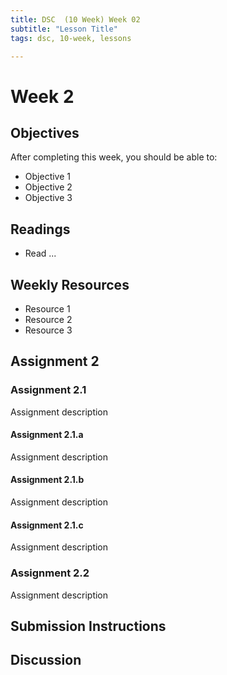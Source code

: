 ```yaml
---
title: DSC  (10 Week) Week 02
subtitle: "Lesson Title"
tags: dsc, 10-week, lessons

---
```


# Week 2

## Objectives

After completing this week, you should be able to:

* Objective 1
* Objective 2
* Objective 3

## Readings

* Read ...

## Weekly Resources

* Resource 1
* Resource 2
* Resource 3

## Assignment 2

### Assignment 2.1

Assignment description

#### Assignment 2.1.a

Assignment description

#### Assignment 2.1.b

Assignment description

#### Assignment 2.1.c

Assignment description

### Assignment 2.2

Assignment description

## Submission Instructions

## Discussion